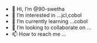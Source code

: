 - 👋 Hi, I’m @90-swetha
- 👀 I’m interested in ...jcl,cobol
- 🌱 I’m currently learning ...cobol
- 💞️ I’m looking to collaborate on ...
- 📫 How to reach me ...

<!---
90-swetha/90-swetha is a ✨ special ✨ repository because its `README.md` (this file) appears on your GitHub profile.
You can click the Preview link to take a look at your changes.
--->
